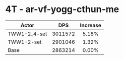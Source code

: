 # 4T - ar-vf-yogg-cthun-me
| Actor | DPS | Increase |
|---|:---:|:---:|
|TWW1-2_4-set|3011572|5.18%|
|TWW1-2-set|2901046|1.32%|
|Base|2863214|0.00%|
